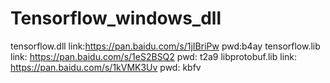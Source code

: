# Tensorflow_windows_dll
tensorflow.dll link:https://pan.baidu.com/s/1jIBriPw pwd:b4ay
tensorflow.lib link: https://pan.baidu.com/s/1eS2BSQ2 pwd: t2a9
libprotobuf.lib link: https://pan.baidu.com/s/1kVMK3Uv pwd: kbfv
